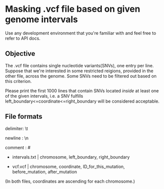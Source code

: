 # Masking .vcf file based on given genome intervals
Use any development environment that you're familiar with and feel free to refer to API docs.

## Objective
The .vcf file contains single nucleotide variants(SNVs), one entry per line. Suppose that we're interested in some restricted reigions, provided in the other file, across the genome. Some SNVs need to be filtered out based on this criterion.

Please print the first 1000 lines that contain SNVs located *inside* at least one of the given intervals, i.e. a SNV fulfills left_boundary<=coordinate<=right_boundary will be considered acceptable.


## File formats
delimiter: \t

newline  : \n

comment  : #
- intervals.txt | chromosome, left_boundary, right_boundary

- vcf.vcf       | chromosome, coordinate, ID_for_this_mutation, before_mutation, after_mutation

(In both files, coordinates are ascending for each chromosome.)
